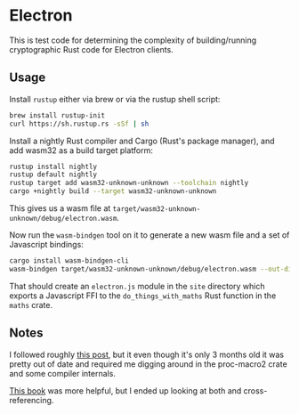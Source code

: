 
 Electron
==========

This is test code for determining the complexity of building/running
cryptographic Rust code for Electron clients.


 Usage
-------

Install `rustup` either via brew or via the rustup shell script:

```sh
brew install rustup-init
curl https://sh.rustup.rs -sSf | sh
```

Install a nightly Rust compiler and Cargo (Rust's package manager),
and add wasm32 as a build target platform:

```sh
rustup install nightly
rustup default nightly
rustup target add wasm32-unknown-unknown --toolchain nightly
cargo +nightly build --target wasm32-unknown-unknown
```

This gives us a wasm file at `target/wasm32-unknown-unknown/debug/electron.wasm`.

Now run the `wasm-bindgen` tool on it to generate a new wasm file and
a set of Javascript bindings:

```sh
cargo install wasm-bindgen-cli
wasm-bindgen target/wasm32-unknown-unknown/debug/electron.wasm --out-dir site
```

That should create an `electron.js` module in the `site` directory
which exports a Javascript FFI to the `do_things_with_maths` Rust
function in the `maths` crate.


Notes
-----

I followed roughly
[this post](https://hacks.mozilla.org/2018/04/javascript-to-rust-and-back-again-a-wasm-bindgen-tale/),
but it even though it's only 3 months old it was pretty out of date
and required me digging around in the proc-macro2 crate and some
compiler internals.

[This book](https://rustwasm.github.io/wasm-bindgen/introduction.html)
was more helpful, but I ended up looking at both and cross-referencing.
